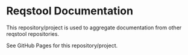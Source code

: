 # Reqstool Documentation

This repository/project is used to aggregate documentation from other reqstool repositories.

See GitHub Pages for this repository/project.
